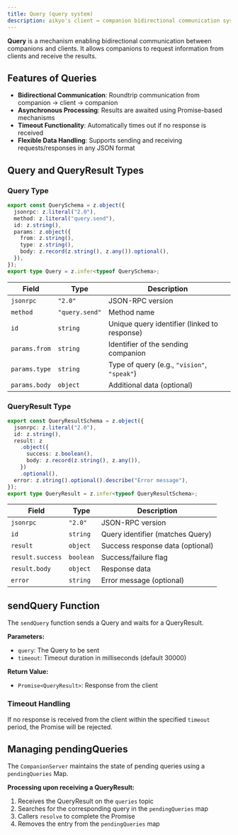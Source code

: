 ```yaml
---
title: Query (query system)
description: aikyo's client ↔ companion bidirectional communication system
---
```

**Query** is a mechanism enabling bidirectional communication between companions and clients. It allows companions to request information from clients and receive the results.

## Features of Queries

- **Bidirectional Communication**: Roundtrip communication from companion → client → companion
- **Asynchronous Processing**: Results are awaited using Promise-based mechanisms
- **Timeout Functionality**: Automatically times out if no response is received
- **Flexible Data Handling**: Supports sending and receiving requests/responses in any JSON format

## Query and QueryResult Types

### Query Type

```typescript
export const QuerySchema = z.object({
  jsonrpc: z.literal("2.0"),
  method: z.literal("query.send"),
  id: z.string(),
  params: z.object({
    from: z.string(),
    type: z.string(),
    body: z.record(z.string(), z.any()).optional(),
  }),
});
export type Query = z.infer<typeof QuerySchema>;
```

| Field       | Type     | Description                          |
|-------------|---------|--------------------------------------|
| `jsonrpc`   | `"2.0"` | JSON-RPC version                     |
| `method`    | `"query.send"` | Method name                          |
| `id`        | `string`   | Unique query identifier (linked to response) |
| `params.from` | `string` | Identifier of the sending companion      |
| `params.type` | `string` | Type of query (e.g., `"vision"`, `"speak"`)    |
| `params.body` | `object` | Additional data (optional)            |

### QueryResult Type

```typescript
export const QueryResultSchema = z.object({
  jsonrpc: z.literal("2.0"),
  id: z.string(),
  result: z
    .object({
      success: z.boolean(),
      body: z.record(z.string(), z.any()),
    })
    .optional(),
  error: z.string().optional().describe("Error message"),
});
export type QueryResult = z.infer<typeof QueryResultSchema>;
```

| Field       | Type     | Description                          |
|-------------|---------|--------------------------------------|
| `jsonrpc`   | `"2.0"` | JSON-RPC version                     |
| `id`        | `string` | Query identifier (matches Query)       |
| `result`    | `object` | Success response data (optional)      |
| `result.success` | `boolean` | Success/failure flag               |
| `result.body` | `object` | Response data                        |
| `error`     | `string` | Error message (optional)              |

## sendQuery Function

The `sendQuery` function sends a Query and waits for a QueryResult.

**Parameters:**

- `query`: The Query to be sent
- `timeout`: Timeout duration in milliseconds (default 30000)

**Return Value:**

- `Promise<QueryResult>`: Response from the client

### Timeout Handling

If no response is received from the client within the specified `timeout` period, the Promise will be rejected.

## Managing pendingQueries

The `CompanionServer` maintains the state of pending queries using a `pendingQueries` Map.

**Processing upon receiving a QueryResult:**

1. Receives the QueryResult on the `queries` topic
2. Searches for the corresponding query in the `pendingQueries` map
3. Callers `resolve` to complete the Promise
4. Removes the entry from the `pendingQueries` map
